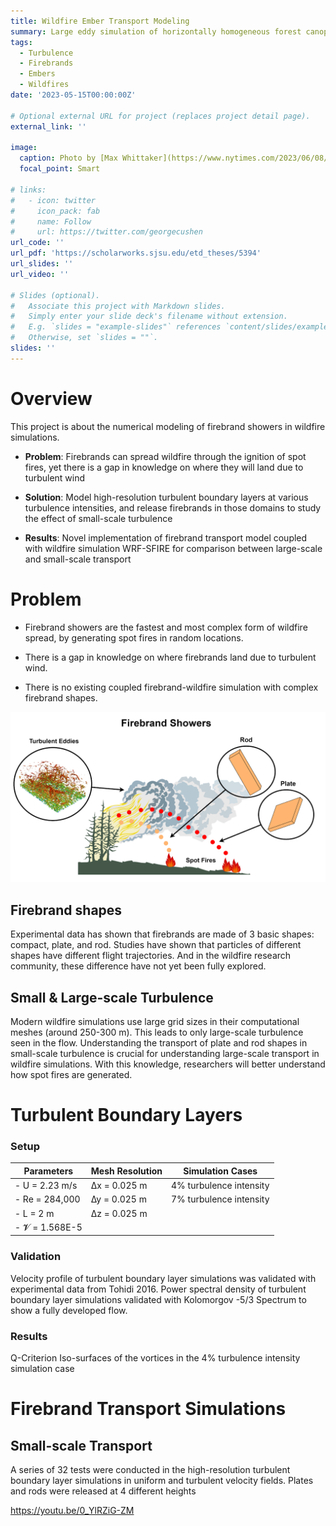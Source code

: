 ```yaml
---
title: Wildfire Ember Transport Modeling
summary: Large eddy simulation of horizontally homogeneous forest canopy for validation of PALM.
tags:
  - Turbulence
  - Firebrands
  - Embers
  - Wildfires
date: '2023-05-15T00:00:00Z'

# Optional external URL for project (replaces project detail page).
external_link: ''

image:
  caption: Photo by [Max Whittaker](https://www.nytimes.com/2023/06/08/opinion/smoke-air-quality-what-started-the-wildfire.html) on NY Times
  focal_point: Smart

# links:
#   - icon: twitter
#     icon_pack: fab
#     name: Follow
#     url: https://twitter.com/georgecushen
url_code: ''
url_pdf: 'https://scholarworks.sjsu.edu/etd_theses/5394'
url_slides: ''
url_video: ''

# Slides (optional).
#   Associate this project with Markdown slides.
#   Simply enter your slide deck's filename without extension.
#   E.g. `slides = "example-slides"` references `content/slides/example-slides.md`.
#   Otherwise, set `slides = ""`.
slides: ''
---
```


# Overview
This project is about the numerical modeling of firebrand showers in wildfire simulations.

- **Problem**: Firebrands can spread wildfire through the ignition of spot fires, yet there is a gap in knowledge on where they will land due to turbulent wind 

- **Solution**: Model high-resolution turbulent boundary layers at various turbulence intensities, and release firebrands in those domains to study the effect of small-scale turbulence 

- **Results**: Novel implementation of firebrand transport model coupled with wildfire simulation WRF-SFIRE for comparison between large-scale and small-scale transport


# Problem
- Firebrand showers are the fastest and most complex form of wildfire spread, by generating spot fires in random locations. 

- There is a gap in knowledge on where firebrands land due to turbulent wind. 

- There is no existing coupled firebrand-wildfire simulation with complex firebrand shapes.

![Alt text](image.png)

## Firebrand shapes
Experimental data has shown that firebrands are made of 3 basic shapes: compact, plate, and rod. Studies have shown that particles of different shapes have different flight trajectories. And in the wildfire research community, these difference have not yet been fully explored.

## Small & Large-scale Turbulence
Modern wildfire simulations use large grid sizes in their computational meshes (around 250-300 m). This leads to only large-scale turbulence seen in the flow. Understanding the transport of plate and rod shapes in small-scale turbulence is crucial for understanding large-scale transport in wildfire simulations. With this knowledge, researchers will better understand how spot fires are generated.

# Turbulent Boundary Layers

### Setup
| Parameters | Mesh Resolution | Simulation Cases |
|---|---|---|
| - U = 2.23 m/s  | ∆x = 0.025 m | 4% turbulence intensity |
| - Re = 284,000  | ∆y = 0.025 m | 7% turbulence intensity |
| - L = 2 m       | ∆z = 0.025 m |
| - 𝓥 = 1.568E-5 | 

### Validation
Velocity profile of turbulent boundary layer simulations was validated with experimental data from Tohidi 2016. Power spectral density of turbulent boundary layer simulations validated with Kolomorgov -5/3 Spectrum to show a fully developed flow.

### Results
Q-Criterion
Iso-surfaces of the vortices in the 4% turbulence intensity simulation case



# Firebrand Transport Simulations

## Small-scale Transport
A series of 32 tests were conducted in the high-resolution turbulent boundary layer simulations in uniform and turbulent velocity fields. Plates and rods were released at 4 different heights

https://youtu.be/0_YlRZiG-ZM


